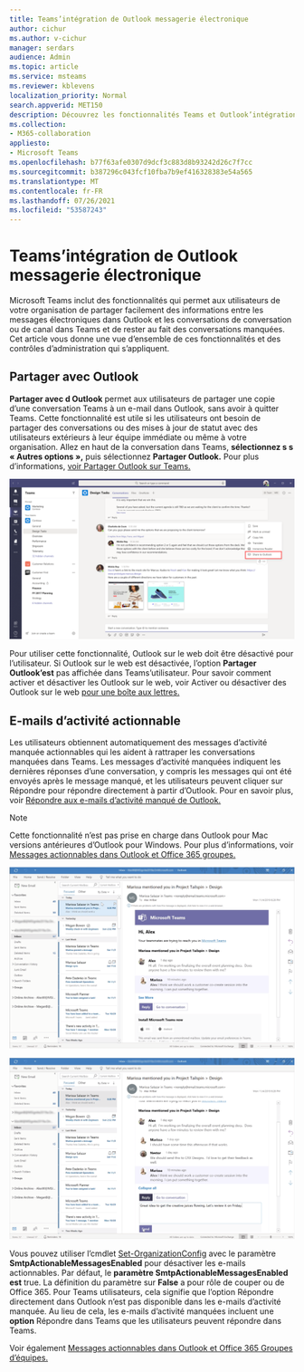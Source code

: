 ```yaml
---
title: Teams’intégration de Outlook messagerie électronique
author: cichur
ms.author: v-cichur
manager: serdars
audience: Admin
ms.topic: article
ms.service: msteams
ms.reviewer: kblevens
localization_priority: Normal
search.appverid: MET150
description: Découvrez les fonctionnalités Teams et Outlook’intégration de la messagerie électronique, notamment les fonctionnalités qui letaient les utilisateurs de partager des informations entre les messages électroniques dans Outlook et les conversations ou les conversations de canal dans Teams.
ms.collection:
- M365-collaboration
appliesto:
- Microsoft Teams
ms.openlocfilehash: b77f63afe0307d9dcf3c883d8b93242d26c7f7cc
ms.sourcegitcommit: b387296c043fcf10fba7b9ef416328383e54a565
ms.translationtype: MT
ms.contentlocale: fr-FR
ms.lasthandoff: 07/26/2021
ms.locfileid: "53587243"
---
```

# <a name="teams-and-outlook-email-integration"></a>Teams’intégration de Outlook messagerie électronique

Microsoft Teams inclut des fonctionnalités qui permet aux utilisateurs de votre organisation de partager facilement des informations entre les messages électroniques dans Outlook et les conversations de conversation ou de canal dans Teams et de rester au fait des conversations manquées. Cet article vous donne une vue d’ensemble de ces fonctionnalités et des contrôles d’administration qui s’appliquent.

## <a name="share-to-outlook"></a>Partager avec Outlook

**Partager avec d Outlook** permet aux utilisateurs de partager une copie d’une conversation Teams à un e-mail dans Outlook, sans avoir à quitter Teams. Cette fonctionnalité est utile si les utilisateurs ont besoin de partager des conversations ou des mises à jour de statut avec des utilisateurs extérieurs à leur équipe immédiate ou même à votre organisation. Allez en haut de la conversation dans Teams, **sélectionnez s s « Autres options »,** puis sélectionnez **Partager Outlook.**  Pour plus d’informations, [voir Partager Outlook sur Teams.](https://support.office.com/article/share-to-outlook-from-teams-f9dabbe9-9e9b-4e35-99dd-2eeeb67c4f6d)

![Capture d’écran montrant la fonctionnalité Partager Outlook partage dans Teams](media/share-to-outlook.png)

Pour utiliser cette fonctionnalité, Outlook sur le web doit être désactivé pour l’utilisateur. Si Outlook sur le web est désactivée, l’option **Partager Outlook’est** pas affichée dans Teams’utilisateur. Pour savoir comment activer et désactiver les Outlook sur le web, voir Activer ou désactiver des Outlook sur le web [pour une boîte aux lettres.](/exchange/recipients-in-exchange-online/manage-user-mailboxes/enable-or-disable-outlook-web-app)

## <a name="actionable-activity-emails"></a>E-mails d’activité actionnable

Les utilisateurs obtiennent automatiquement des messages d’activité manquée actionnables qui les aident à rattraper les conversations manquées dans Teams. Les messages d’activité manquées indiquent les dernières réponses d’une conversation, y compris  les messages qui ont été envoyés après le message manqué, et les utilisateurs peuvent cliquer sur Répondre pour répondre directement à partir d’Outlook. Pour en savoir plus, voir [Répondre aux e-mails d’activité manqué de Outlook.](https://support.office.com/article/reply-to-missed-activity-emails-from-outlook-bc0cf587-db26-4946-aac7-8eebd84f1381) 

> [!NOTE]
> Cette fonctionnalité n’est pas prise en charge dans Outlook pour Mac versions antérieures d’Outlook pour Windows. Pour plus d’informations, voir [Messages actionnables dans Outlook et Office 365 groupes.](/outlook/actionable-messages/)

![Capture d’écran montrant un e-mail d’activité manquée](media/missed-activity-email.png)

![Capture d’écran montrant comment répondre à un e-mail d’activité manquée](media/missed-activity-email-reply.png)

Vous pouvez utiliser l’cmdlet [Set-OrganizationConfig](/powershell/module/exchange/organization/set-organizationconfig) avec le paramètre **SmtpActionableMessagesEnabled** pour désactiver les e-mails actionnables. Par défaut, le **paramètre SmtpActionableMessagesEnabled** **est** true. La définition du paramètre sur **False** a pour rôle de couper ou de Office 365. Pour Teams utilisateurs, cela signifie  que l’option Répondre directement dans Outlook n’est pas disponible dans les e-mails d’activité manquée. Au lieu de cela, les e-mails d’activité manquées incluent une **option** Répondre dans Teams que les utilisateurs peuvent répondre dans Teams.

Voir également [Messages actionnables dans Outlook et Office 365 Groupes d’équipes.](/outlook/actionable-messages/)
